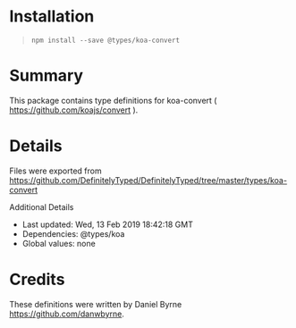 # Installation
> `npm install --save @types/koa-convert`

# Summary
This package contains type definitions for koa-convert ( https://github.com/koajs/convert ).

# Details
Files were exported from https://github.com/DefinitelyTyped/DefinitelyTyped/tree/master/types/koa-convert

Additional Details
 * Last updated: Wed, 13 Feb 2019 18:42:18 GMT
 * Dependencies: @types/koa
 * Global values: none

# Credits
These definitions were written by Daniel Byrne <https://github.com/danwbyrne>.
